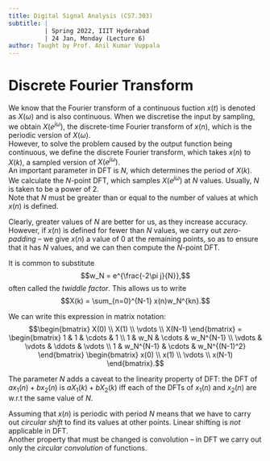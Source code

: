 ```yaml
---
title: Digital Signal Analysis (CS7.303)
subtitle: |
          | Spring 2022, IIIT Hyderabad
          | 24 Jan, Monday (Lecture 6)
author: Taught by Prof. Anil Kumar Vuppala
---
```


# Discrete Fourier Transform
We know that the Fourier transform of a continuous fuction $x(t)$ is denoted as $X(\omega)$ and is also continuous. When we discretise the input by sampling, we obtain $X(e^{j \omega})$, the discrete-time Fourier transform of $x(n)$, which is the periodic version of $X(\omega)$.  
However, to solve the problem caused by the output function being continuous, we define the discrete Fourier transform, which takes $x(n)$ to $X(k)$, a sampled version of $X(e^{j\omega})$.  
An important parameter in DFT is $N$, which determines the period of $X(k)$. We calculate the $N$-point DFT, which samples $X(e^{j\omega})$ at $N$ values. Usually, $N$ is taken to be a power of 2.  
Note that $N$ must be greater than or equal to the number of values at which $x(n)$ is defined.  

Clearly, greater values of $N$ are better for us, as they increase accuracy. However, if $x(n)$ is defined for fewer than $N$ values, we carry out *zero-padding* – we give $x(n)$ a value of 0 at the remaining points, so as to ensure that it has $N$ values, and we can then compute the $N$-point DFT.  

It is common to substitute
$$w_N = e^{\frac{-2\pi j}{N}},$$
often called the *twiddle factor*. This allows us to write
$$X(k) = \sum_{n=0}^{N-1} x(n)w_N^{kn}.$$

We can write this expression in matrix notation:
$$\begin{bmatrix} X(0) \\ X(1) \\ \vdots \\ X(N-1) \end{bmatrix} =
\begin{bmatrix} 1 & 1 & \cdots & 1 \\
1 & w_N & \cdots & w_N^{N-1} \\
\vdots & \vdots & \ddots & \vdots \\
1 & w_N^{N-1} & \cdots & w_N^{(N-1)^2} \end{bmatrix}
\begin{bmatrix} x(0) \\ x(1) \\ \vdots \\ x(N-1) \end{bmatrix}.$$

The parameter $N$ adds a caveat to the linearity property of DFT: the DFT of $ax_1(n) + bx_2(n)$ is $aX_1(k) + bX_2(k)$ iff each of the DFTs of $x_1(n)$ and $x_2(n)$ are w.r.t the same value of $N$.  

Assuming that $x(n)$ is periodic with period $N$ means that we have to carry out *circular shift* to find its values at other points. Linear shifting is *not* applicable in DFT.  
Another property that must be changed is convolution – in DFT we carry out only the *circular convolution* of functions.
